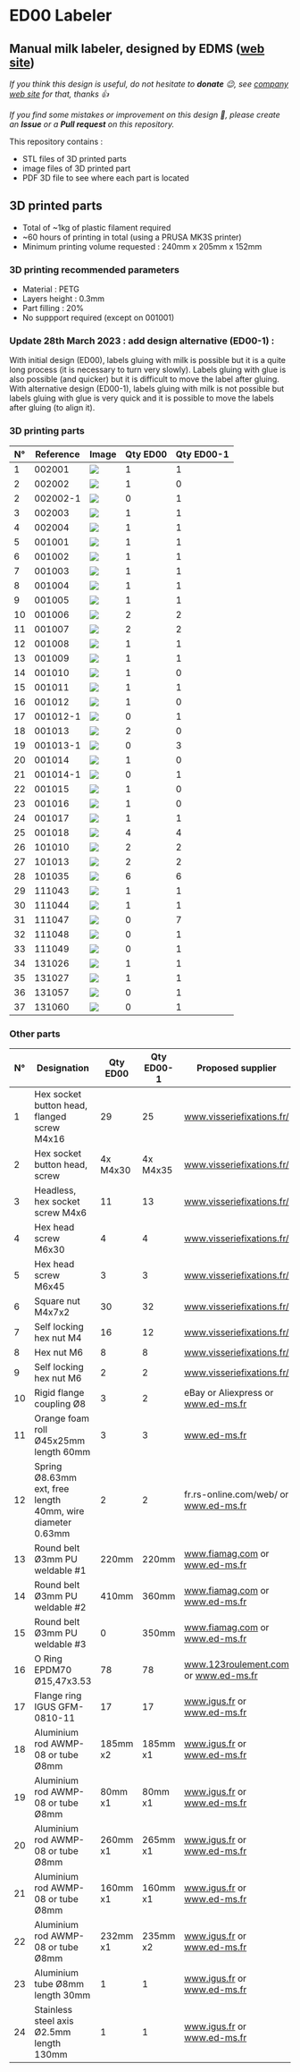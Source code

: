 # ED00 Labeler

## Manual milk labeler, designed by EDMS ([web site](https://www.ed-ms.fr))

*If you think this design is useful, do not hesitate to **donate** :wink:, see [company web site](https://www.ed-ms.fr) for that, thanks :+1:*

*If you find some mistakes or improvement on this design :monocle_face:, please create an **Issue** or a **Pull request** on this repository.*

This repository contains :
- STL files of 3D printed parts
- image files of 3D printed part
- PDF 3D file to see where each part is located

## 3D printed parts
- Total of ~1kg of plastic filament required
- ~60 hours of printing in total (using a PRUSA MK3S printer)
- Minimum printing volume requested : 240mm x 205mm x 152mm

### 3D printing recommended parameters
- Material : PETG
- Layers height : 0.3mm
- Part filling : 20%
- No suppport required (except on 001001)

### Update 28th March 2023 : add design alternative (ED00-1) :
With initial design (ED00), labels gluing with milk is possible but it is a quite long process (it is necessary to turn very slowly). Labels gluing with glue is also possible (and quicker) but it is difficult to move the label after gluing.
With alternative design (ED00-1), labels gluing with milk is not possible but labels gluing with glue is very quick and it is possible to move the labels after gluing (to align it).

### 3D printing parts
| N° | Reference  |Image            | Qty ED00 | Qty ED00-1 |
| -- | ---------- | ---             | -------- | ---------- |
| 1  | 002001     |![](002001.jpg)  | 1        | 1          |
| 2  | 002002     |![](002002.jpg)  | 1        | 0          |
| 2  | 002002-1   |![](002002-1.jpg)| 0        | 1          |
| 3  | 002003     |![](002003.jpg)  | 1        | 1          |
| 4  | 002004     |![](002004.jpg)  | 1        | 1          |
| 5  | 001001     |![](001001.jpg)  | 1        | 1          |
| 6  | 001002     |![](001002.jpg)  | 1        | 1          |
| 7  | 001003     |![](001003.jpg)  | 1        | 1          |
| 8  | 001004     |![](001004.jpg)  | 1        | 1          |
| 9  | 001005     |![](001005.jpg)  | 1        | 1          |
| 10 | 001006     |![](001006.jpg)  | 2        | 2          |
| 11 | 001007     |![](001007.jpg)  | 2        | 2          |
| 12 | 001008     |![](001008.jpg)  | 1        | 1          |
| 13 | 001009     |![](001009.jpg)  | 1        | 1          |
| 14 | 001010     |![](001010.jpg)  | 1        | 0          |
| 15 | 001011     |![](001011.jpg)  | 1        | 1          |
| 16 | 001012     |![](001012.jpg)  | 1        | 0          |
| 17 | 001012-1   |![](001012-1.jpg)| 0        | 1          |
| 18 | 001013     |![](001013.jpg)  | 2        | 0          |
| 19 | 001013-1   |![](001013-1.jpg)| 0        | 3          |
| 20 | 001014     |![](001014.jpg)  | 1        | 0          |
| 21 | 001014-1   |![](001014-1.jpg)| 0        | 1          |
| 22 | 001015     |![](001015.jpg)  | 1        | 0          |
| 23 | 001016     |![](001016.jpg)  | 1        | 0          |
| 24 | 001017     |![](001017.jpg)  | 1        | 1          |
| 25 | 001018     |![](001018.jpg)  | 4        | 4          |
| 26 | 101010     |![](101010.jpg)  | 2        | 2          |
| 27 | 101013     |![](101013.jpg)  | 2        | 2          |
| 28 | 101035     |![](101035.jpg)  | 6        | 6          |
| 29 | 111043     |![](111043.jpg)  | 1        | 1          |
| 30 | 111044     |![](111044.jpg)  | 1        | 1          |
| 31 | 111047     |![](111047.jpg)  | 0        | 7          |
| 32 | 111048     |![](111048.jpg)  | 0        | 1          |
| 33 | 111049     |![](111049.jpg)  | 0        | 1          |
| 34 | 131026     |![](131026.jpg)  | 1        | 1          |
| 35 | 131027     |![](131027.jpg)  | 1        | 1          |
| 36 | 131057     |![](111057.jpg)  | 0        | 1          |
| 37 | 131060     |![](111060.jpg)  | 0        | 1          |


### Other parts
| N° | Designation                                                | Qty ED00 | Qty ED00-1   | Proposed supplier                     | Note      |
| -- | ---------------------------------------------------------- | -------- | ------------ | ------------------------------------- | ----------|
| 1  | Hex socket button head, flanged screw M4x16                | 29       | 25           | www.visseriefixations.fr/             |           |
| 2  | Hex socket button head, screw                              | 4x M4x30 | 4x M4x35     | www.visseriefixations.fr/             |for 1009   |
| 3  | Headless, hex socket screw M4x6                            | 11       | 13           | www.visseriefixations.fr/             |           |
| 4  | Hex head screw M6x30                                       | 4        | 4            | www.visseriefixations.fr/             |           |
| 5  | Hex head screw M6x45                                       | 3        | 3            | www.visseriefixations.fr/             |           |
| 6  | Square nut M4x7x2                                          | 30       | 32           | www.visseriefixations.fr/             |           |
| 7  | Self locking hex nut M4                                    | 16       | 12           | www.visseriefixations.fr/             |           |
| 8  | Hex nut M6                                                 | 8        | 8            | www.visseriefixations.fr/             |           |
| 9  | Self locking hex nut M6                                    | 2        | 2            | www.visseriefixations.fr/             |for springs|
| 10 | Rigid flange coupling Ø8                                   | 3        | 2            | eBay or Aliexpress or www.ed-ms.fr    |           |
| 11 | Orange foam roll Ø45x25mm length 60mm                      | 3        | 3            | www.ed-ms.fr                          |           |
| 12 | Spring Ø8.63mm ext, free length 40mm, wire diameter 0.63mm | 2        | 2            | fr.rs-online.com/web/ or www.ed-ms.fr |ref 751512 |
| 13 | Round belt Ø3mm PU weldable #1                             | 220mm    | 220mm        | www.fiamag.com or www.ed-ms.fr        |           |
| 14 | Round belt Ø3mm PU weldable #2                             | 410mm    | 360mm        | www.fiamag.com or www.ed-ms.fr        |           |
| 15 | Round belt Ø3mm PU weldable #3                             | 0        | 350mm        | www.fiamag.com or www.ed-ms.fr        |           |
| 16 | O Ring EPDM70 Ø15,47x3.53                                  | 78       | 78           | www.123roulement.com or www.ed-ms.fr  |           |
| 17 | Flange ring IGUS GFM-0810-11                               | 17       | 17           | www.igus.fr or www.ed-ms.fr           |           |
| 18 | Aluminium rod AWMP-08 or tube Ø8mm                         | 185mm x2 | 185mm x1     | www.igus.fr or www.ed-ms.fr           |           |
| 19 | Aluminium rod AWMP-08 or tube Ø8mm                         | 80mm x1  | 80mm x1      | www.igus.fr or www.ed-ms.fr           |           |
| 20 | Aluminium rod AWMP-08 or tube Ø8mm                         | 260mm x1 | 265mm x1     | www.igus.fr or www.ed-ms.fr           |           |
| 21 | Aluminium rod AWMP-08 or tube Ø8mm                         | 160mm x1 | 160mm x1     | www.igus.fr or www.ed-ms.fr           |           |
| 22 | Aluminium rod AWMP-08 or tube Ø8mm                         | 232mm x1 | 235mm x2     | www.igus.fr or www.ed-ms.fr           |           |
| 23 | Aluminium tube Ø8mm length 30mm                            | 1        | 1            | www.igus.fr or www.ed-ms.fr           |for 1009   |
| 24 | Stainless steel axis Ø2.5mm length 130mm                   | 1        | 1            | www.igus.fr or www.ed-ms.fr           |for 111044 |
